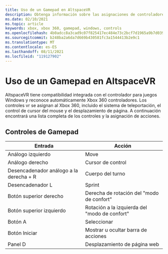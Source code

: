 ```yaml
---
title: Uso de un Gamepad en AltspaceVR
description: Obtenga información sobre las asignaciones de controladores AltspaceVR integradas para Xbox 360 y controladores de controlador de juegos.
ms.date: 02/10/2021
ms.topic: article
keywords: xbox, xbox 360, gamepad, windows, controls
ms.openlocfilehash: 4b0adcc8a3cad9c07f825417ec484e73c2bcf7d1965a9b7d0398eefb086c0ad7
ms.sourcegitcommit: b248ba2a6da7d669b430581fc3a1544413b2e9c1
ms.translationtype: MT
ms.contentlocale: es-ES
ms.lasthandoff: 08/11/2021
ms.locfileid: "119127902"
---
```

# <a name="using-a-gamepad-in-altspacevr"></a>Uso de un Gamepad en AltspaceVR

AltspaceVR tiene compatibilidad integrada con el controlador para juegos Windows y reconoce automáticamente Xbox 360 controladores. Los controles vr se asignan al Xbox 360, incluido el sistema de teleportación, el control de cursor del mouse y el desplazamiento de página. A continuación encontrará una lista completa de los controles y la asignación de acciones.

## <a name="gamepad-controls"></a>Controles de Gamepad

| Entrada | Acción |
|---|---|
| Análogo izquierdo | Move |
| Análogo derecho | Cursor de control |
| Desencadenador análogo a la derecha + R | Cuerpo del turno |
| Desencadenador L | Sprint |
| Botón superior derecho | Derecha de rotación del "modo de confort" |
| Botón superior izquierdo | Rotación a la izquierda del "modo de confort" |
| Botón A | Seleccionar |
| Botón Iniciar | Mostrar u ocultar barra de acciones |
| Panel D | Desplazamiento de página web |